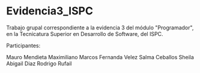 # Evidencia3_ISPC
Trabajo grupal correspondiente a la evidencia 3 del módulo "Programador", en la Tecnicatura Superior en Desarrollo de Software, del ISPC.

Participantes:

Mauro Mendieta
Maximiliano Marcos
Fernanda Velez
Salma Ceballos
Sheila Abigail Diaz
Rodrigo Rufail
